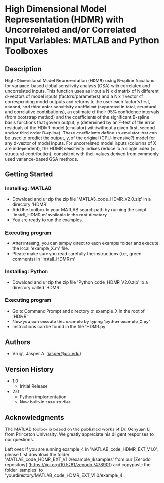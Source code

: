 # High Dimensional Model Representation (HDMR) with Uncorrelated and/or Correlated Input Variables: MATLAB and Python Toolboxes

## Description

High-Dimensional Model Representation (HDMR) using B-spline functions for variance-based global sensitivity analysis (GSA) with correlated and uncorrelated inputs. This function uses as input a N x d matrix of N different d-vectors of model inputs (factors/parameters) and a N x 1 vector of corresponding model outputs and returns to the user each factor's first, second, and third order sensitivity coefficient (separated in total, structural and correlative contributions), an estimate of their 95% confidence intervals (from bootstrap method) and the coefficients of the significant B-spline basis functions that govern output, y (determined by an F-test of the error residuals of the HDMR model (emulator) with/without a given first, second and/or third order B-spline). These coefficients define an emulator that can be used to predict the output, y, of the original (CPU-intensive?) model for any d-vector of model inputs. For uncorrelated model inputs (columns of X are independent), the HDMR sensitivity indices reduce to a single index (= structural contribution), consistent with their values derived from commonly used variance-based GSA methods.

## Getting Started

### Installing: MATLAB

* Download and unzip the zip file 'MATLAB_code_HDMR_V2.0.zip' in a directory 'HDMR'
* Add the toolbox to your MATLAB search path by running the script 'install_HDMR.m' available in the root directory
* You are ready to run the examples.

### Executing program

* After intalling, you can simply direct to each example folder and execute the local 'example_X.m' file.
* Please make sure you read carefully the instructions (i.e., green comments) in 'install_HDMR.m'  

### Installing: Python

* Download and unzip the zip file 'Python_code_HDMR_V2.0.zip' to a directory called 'HDMR'.

### Executing program

* Go to Command Prompt and directory of example_X in the root of 'HDMR'
* Now you can execute this example by typing 'python example_X.py'
* Instructions can be found in the file 'HDMR.py' 
  
## Authors

* Vrugt, Jasper A. (jasper@uci.edu) 

## Version History

* 1.0
    * Initial Release
* 2.0
    * Python implementation
    * New built-in case studies

## Acknowledgments
The MATLAB toolbox is based on the published works of Dr. Genyuan Li from Princeton University. We greatly appreciate his diligent responses to our questions. 

Left over: If you are running example_4 in 'MATLAB_code_HDMR_EXT_V1.0', please first download the folder 'MATLAB_code_HDMR_EXT_V1.0/example_4/samples' from our [Zenodo repository] (https://doi.org/10.5281/zenodo.7478901) and copypaste the folder 'samples' to 'yourdirectory/MATLAB_code_HDMR_EXT_V1.0/example_4'.

